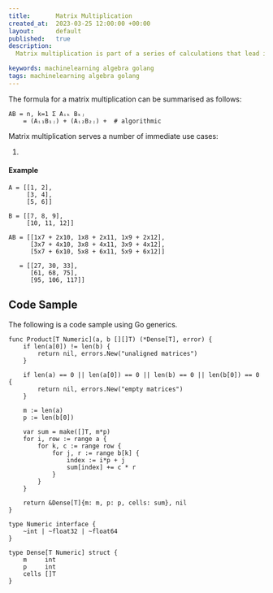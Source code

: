 ```yaml
---
title:       Matrix Multiplication
created_at:  2023-03-25 12:00:00 +00:00
layout:      default
published:   true
description:
  Matrix multiplication is part of a series of calculations that lead into the fundamentals of machine learning. This article gives an overview of the properties of a matrix multiplication and provides an example function in Go.

keywords: machinelearning algebra golang
tags: machinelearning algebra golang
---
```


The formula for a matrix multiplication can be summarised as follows:

```
AB = n, k=1 Σ Aᵢₖ Bₖⱼ
    = (Aᵢ₁B₁ⱼ) + (Aᵢ₂B₂ⱼ) +  # algorithmic 
```

Matrix multiplication serves a number of immediate use cases:

1. 

#### Example

```
A = [[1, 2],
     [3, 4],
     [5, 6]]

B = [[7, 8, 9],
     [10, 11, 12]]

AB = [[1x7 + 2x10, 1x8 + 2x11, 1x9 + 2x12],
      [3x7 + 4x10, 3x8 + 4x11, 3x9 + 4x12],
      [5x7 + 6x10, 5x8 + 6x11, 5x9 + 6x12]]

   = [[27, 30, 33],
      [61, 68, 75],
      [95, 106, 117]]
```

## Code Sample

The following is a code sample using Go generics.

```golang
func Product[T Numeric](a, b [][]T) (*Dense[T], error) {
	if len(a[0]) != len(b) {
		return nil, errors.New("unaligned matrices")
	}

	if len(a) == 0 || len(a[0]) == 0 || len(b) == 0 || len(b[0]) == 0 {
		return nil, errors.New("empty matrices")
	}

	m := len(a)
	p := len(b[0])

	var sum = make([]T, m*p)
	for i, row := range a {
		for k, c := range row {
			for j, r := range b[k] {
				index := i*p + j
				sum[index] += c * r
			}
		}
	}

	return &Dense[T]{m: m, p: p, cells: sum}, nil
}

type Numeric interface {
	~int | ~float32 | ~float64
}

type Dense[T Numeric] struct {
	m     int
	p     int
	cells []T
}
```

